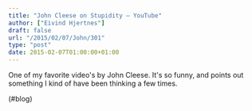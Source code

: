 ```yaml
---
title: "John Cleese on Stupidity – YouTube"
author: ["Eivind Hjertnes"]
draft: false
url: "/2015/02/07/John/301"
type: "post"
date: 2015-02-07T01:00:00+01:00
---
```


One of my favorite video's by John Cleese. It's so funny, and points out
something I kind of have been thinking a few times.

(#blog)
